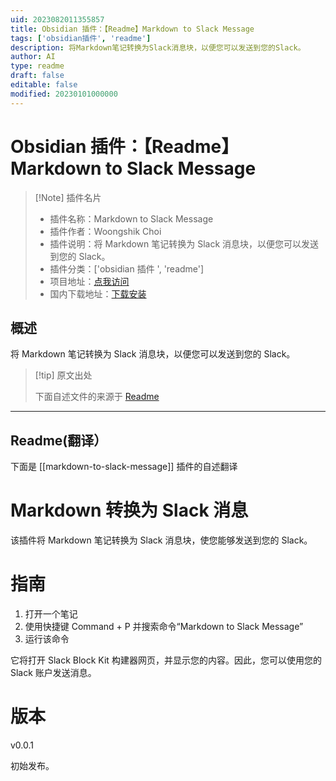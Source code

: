 ```yaml
---
uid: 2023082011355857
title: Obsidian 插件：【Readme】Markdown to Slack Message
tags: ['obsidian插件', 'readme']
description: 将Markdown笔记转换为Slack消息块，以便您可以发送到您的Slack。
author: AI
type: readme
draft: false
editable: false
modified: 20230101000000
---
```


# Obsidian 插件：【Readme】Markdown to Slack Message

> [!Note] 插件名片
> - 插件名称：Markdown to Slack Message
> - 插件作者：Woongshik Choi
> - 插件说明：将 Markdown 笔记转换为 Slack 消息块，以便您可以发送到您的 Slack。
> - 插件分类：['obsidian 插件 ', 'readme']
> - 项目地址：[点我访问](https://github.com/idreamer/markdown-to-slack-message)
> - 国内下载地址：[下载安装](https://pkmer.cn/products/plugin/pluginMarket/?markdown-to-slack-message)

## 概述

将 Markdown 笔记转换为 Slack 消息块，以便您可以发送到您的 Slack。

> [!tip] 原文出处
>
>下面自述文件的来源于 [Readme](https://ghproxy.net/https://raw.githubusercontent.com/idreamer/markdown-to-slack-message/master/README.md)

---

## Readme(翻译）

下面是 [[markdown-to-slack-message]] 插件的自述翻译

# Markdown 转换为 Slack 消息

该插件将 Markdown 笔记转换为 Slack 消息块，使您能够发送到您的 Slack。

# 指南

1. 打开一个笔记
2. 使用快捷键 Command + P 并搜索命令“Markdown to Slack Message”
3. 运行该命令

它将打开 Slack Block Kit 构建器网页，并显示您的内容。因此，您可以使用您的 Slack 账户发送消息。

# 版本

v0.0.1

初始发布。
